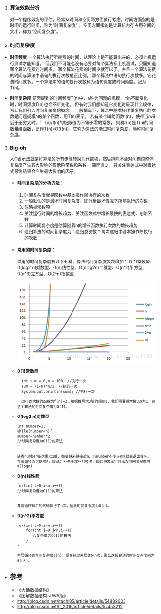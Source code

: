 1. ### 算法效能分析
   对一个程序效能的评估，经常从时间和空间两方面就行考虑。时间方面指的是时间的运行时间，称为"时间复杂度"；
   空间方面指的是计算机内存占用空间的大小，称为"空间复杂度"。

2. ### 时间复杂度

- **时间频度** 
一个算法执行所耗费的时间，从理论上是不能算出来的，必须上机运行测试才能知道。
但我们不可能也没有必要对每个算法都上机测试，只需知道哪个算法花费的时间多，
哪个算法花费的时间少就可以了。并且一个算法花费的时间与算法中语句的执行次数成正比例，
哪个算法中语句执行次数多，它花费时间就多。一个算法中的语句执行次数称为语句频度或时间频度。记为T(n)。

- **时间复杂度** 
前面提到的时间频度T(n)中，n称为问题的规模，当n不断变化时，时间频度T(n)也会不断变化。
但有时我们想知道它变化时呈现什么规律，为此我们引入时间复杂度的概念。
一般情况下，算法中基本操作重复执行的次数是问题规模n的某个函数，用T(n)表示，
若有某个辅助函数f(n)，使得当n趋近于无穷大时，T（n)/f(n)的极限值为不等于零的常数，
则称f(n)是T(n)的同数量级函数，记作T(n)=O(f(n))，它称为算法的渐进时间复杂度，简称时间复杂度。

3. ### Big-oh
   大O表示法就是将算法的所有步骤转换为代数项，然后排除不会对问题的整体复杂度产生较大影响的较低阶常数和系数。
   简而言之，只关注表达式中对表达式最终结果会产生最大影响的因子。
   
   - #### 时间复杂度的分析方法：
       1. 时间复杂度就是函数中基本操作所执行的次数
       2. 一般默认的是最坏时间复杂度，即分析最坏情况下所能执行的次数
       3. 忽略掉常数项
       4. 关注运行时间的增长趋势，关注函数式中增长最快的表达式，忽略系数
       5. 计算时间复杂度是估算随着n的增长函数执行次数的增长趋势
       6. 递归算法的时间复杂度为：递归总次数 * 每次递归中基本操作所执行的次数
       
   - #### 常用的时间复杂度：
      常用的时间复杂度有以下七种，算法时间复杂度依次增加：
      O(1)常数型、O(log2 n)对数型、O(n)线性型、O(nlog2n)二维型、O(n^2)平方型、
      O(n^3)立方型、O(2^n)指数型.
      
      ![时间复杂度](../pics/数据结构_01.png)
  
   - **O(1)常数型**
     ```
       int sum = 0,n = 100; //执行一次  
       sum = (1+n)*n/2; //执行一次  
       System.out.println(sum); //执行一次 
       
       运行的次数的函数为f(n)=3，根据推导大O阶的规则1，我们需要将常数3改为1，则这个算法的时间复杂度为O(1)。
     ```
   
   - **O(log2 n)对数型**
     ```
     int number=1;
     while(number<n){
     number=number*2;
     //时间复杂度为O(1)的算法
     }
     
     随着number每次乘以2后，都会越来越接近n，当number不小于n时就会退出循环。
     假设循环的次数为X，则由2^x=n得出x=log₂n，因此得出这个算法的时间复杂度为O(logn)
     ```
    
   - **O(n)线性型**
     ```
     for(int i=0;i<n;i++){
     //时间复杂度为O(1)的算法
     }
     
     算法循环体中的代码执行了n次，因此时间复杂度为O(n)。
     ```
    
   - **O(n^2)平方型**
     ```
     for(int i=0;i<n;i++){   
         for(int j=0;j<n;i++){
            //复杂度为O(1)的算法
         }
     }
     
     内层循环的时间复杂度O(n)，现在经过外层循环n次，那么这段算法的时间复杂度则为O(n²)。 
     ```
   
- ## 参考
  - 《大话数据结构》
  - 《图解数据结构-JAVA版》
  - http://blog.csdn.net/itachi85/article/details/54882603
  - http://blog.csdn.net/lf_2016/article/details/52453212